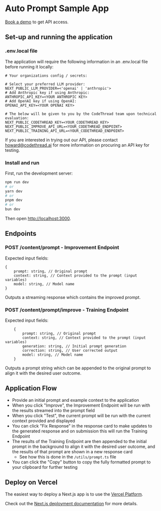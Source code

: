 # Auto Prompt Sample App

[Book a demo](https://calendly.com/paul-codethread/narrow-ai-demo) to get API access.

## Set-up and running the application

### .env.local file

The application will require the following information in an .env.local file before running it locally:

```
# Your organizations config / secrets:

# Select your preferred LLM provider:
NEXT_PUBLIC_LLM_PROVIDER=<'openai' | 'anthropic'>
# Add Anthropic key if using Anthropic:
ANTHROPIC_API_KEY=<YOUR ANTHROPIC KEY>
# Add OpenAI key if using OpenAI:
OPENAI_API_KEY=<YOUR OPENAI KEY>

# The below will be given to you by the CodeThread team upon technical evaluation:
NEXT_PUBLIC_CODETHREAD_KEY=<YOUR_CODETHREAD_KEY>
NEXT_PUBLIC_IMPROVE_API_URL=<YOUR_CODETHREAD_ENDPOINT>
NEXT_PUBLIC_TRAINING_API_URL=<YOUR_CODETHREAD_ENDPOINT>
```

If you are interested in trying out our API, please contact howard@codethread.ai for more information on procuring an API key for testing.

### Install and run

First, run the development server:

```bash
npm run dev
# or
yarn dev
# or
pnpm dev
# or
bun dev
```

Then open [http://localhost:3000](http://localhost:3000).

## Endpoints

### POST /content/prompt - Improvement Endpoint

Expected input fields:

```
{
    prompt: string, // Original prompt
    context: string, // Context provided to the prompt (input variables)
    model: string, // Model name
}
```

Outputs a streaming response which contains the improved prompt.

### POST /content/prompt/improve - Training Endpoint

Expected input fields:

```
    {
        prompt: string, // Original prompt
        context: string, // Context provided to the prompt (input variables)
        generation: string, // Initial prompt generation
        correction: string, // User corrected output
        model: string, // Model name
    }
```

Outputs a prompt string which can be appended to the original prompt to align it with the desired user outcome.

## Application Flow

- Provide an initial prompt and example context to the application
- When you click "Improve", the Improvement Endpoint will be run with the results streamed into the prompt field
- When you click "Test", the current prompt will be run with the current context provided and displayed
- You can click "Fix Response" in the response card to make updates to the generated response and on submission this will run the Training Endpoint
- The results of the Training Endpoint are then appended to the initial prompt in the background to align it with the desired user outcome, and the results of that prompt are shown in a new response card
  - See how this is done in the `/utils/prompt.ts` file
- You can click the "Copy" button to copy the fully formatted prompt to your clipboard for further testing

## Deploy on Vercel

The easiest way to deploy a Next.js app is to use the [Vercel Platform](https://vercel.com/new?utm_medium=default-template&filter=next.js&utm_source=create-next-app&utm_campaign=create-next-app-readme).

Check out the [Next.js deployment documentation](https://nextjs.org/docs/deployment) for more details.
